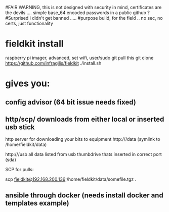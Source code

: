 #FAIR WARNING, this is not designed with security in mind, certificates are the devils .... simple base_64 encoded passwords in a public github ? 
#Surprised i didn't get banned ..... 
#purpose build, for the field .. no sec, no certs, just functionality


# fieldkit install
raspberry pi imager, advanced, set wifi, user/sudo 
git pull this
git clone https://github.com/infragilis/fieldkit
./install.sh

# gives you:
## config advisor  (64 bit issue needs fixed)

## http/scp/ downloads from either local or inserted usb stick

http server for downloading your bits to equipment
http://<yourip>/data  (symlink to /home/fieldkit/data)

http://<yourip>/usb  all data listed from usb thumbdrive thats inserted in correct port (sda)

SCP for pulls:

scp  fieldkit@192.168.200.136:/home/fieldkit/data/somefile.tgz .

## ansible through docker (needs install docker and templates example)
